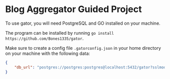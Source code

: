 # Blog Aggregator Guided Project

To use gator, you will need PostgreSQL and GO installed on your machine.

The program can be installed by running `go install https://github.com/Bones1335/gator`.

Make sure to create a config file `.gatorconfig.json` in your home directory on your machine with the following data:
```JSON
{
    "db_url": "postgres://postgres:postgres@localhost:5432/gator?sslmode=disable"
}
```


